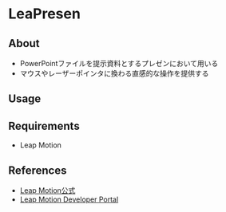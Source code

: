 # LeaPresen

## About

- PowerPointファイルを提示資料とするプレゼンにおいて用いる
- マウスやレーザーポインタに換わる直感的な操作を提供する

## Usage

## Requirements

- Leap Motion

## References

- [Leap Motion公式](https://www.leapmotion.com/)
- [Leap Motion Developer Portal](https://developer.leapmotion.com/)
